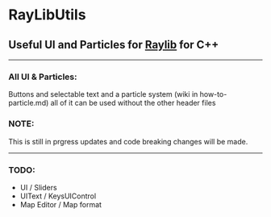 # RayLibUtils

## Useful UI and Particles for [Raylib](https://www.raylib.com/index.html) for C++

------

### All UI & Particles:

Buttons and selectable text
and a particle system (wiki in how-to-particle.md)
all of it can be used without the other header files


### NOTE:
This is still in prgress updates and code breaking changes will be made.

------

### TODO:
  - UI / Sliders
  - UIText / KeysUIControl
  - Map Editor / Map format
